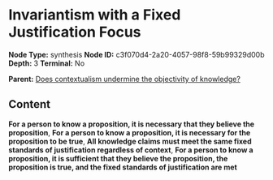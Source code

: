 # Invariantism with a Fixed Justification Focus

**Node Type:** synthesis
**Node ID:** c3f070d4-2a20-4057-98f8-59b99329d00b
**Depth:** 3
**Terminal:** No

**Parent:** [Does contextualism undermine the objectivity of knowledge?](does-contextualism-undermine-the-objectivity-of-knowledge.md)

## Content

**For a person to know a proposition, it is necessary that they believe the proposition**, **For a person to know a proposition, it is necessary for the proposition to be true**, **All knowledge claims must meet the same fixed standards of justification regardless of context**, **For a person to know a proposition, it is sufficient that they believe the proposition, the proposition is true, and the fixed standards of justification are met**
